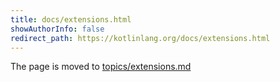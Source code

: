 ```yaml
---
title: docs/extensions.html
showAuthorInfo: false
redirect_path: https://kotlinlang.org/docs/extensions.html
---
```


The page is moved to [topics/extensions.md](docs/topics/extensions.md)
